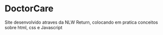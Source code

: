 # DoctorCare
 Site desenvolvido atraves da NLW Return, colocando em pratica conceitos sobre html, css e Javascript
